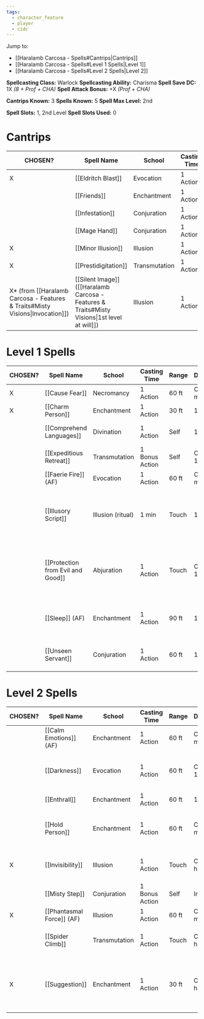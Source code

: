 ```yaml
---
tags:
  - character_feature
  - player
  - cidc
---
```

Jump to:
- [[Haralamb Carcosa - Spells#Cantrips|Cantrips]]
- [[Haralamb Carcosa - Spells#Level 1 Spells|Level 1]]
- [[Haralamb Carcosa - Spells#Level 2 Spells|Level 2]]

**Spellcasting Class:** Warlock
**Spellcasting Ability:** Charisma
**Spell Save DC:** 1X *(8 + Prof + CHA)*
**Spell Attack Bonus:** +X *(Prof + CHA)*

**Cantrips Known:** 3
**Spells Known:** 5
**Spell Max Level:** 2nd

**Spell Slots:** 1, 2nd Level
**Spell Slots Used:** 0

# Cantrips

| CHOSEN?                                                                      | Spell Name                                                                                   | School        | Casting Time | Range  | Duration     | Components |
| ---------------------------------------------------------------------------- | -------------------------------------------------------------------------------------------- | ------------- | ------------ | ------ | ------------ | ---------- |
| X                                                                            | [[Eldritch Blast]]                                                                           | Evocation     | 1 Action     | 120 ft | Instant      | V, S       |
|                                                                              | [[Friends]]                                                                                  | Enchantment   | 1 Action     | Self   | Conc., 1 min | S, M       |
|                                                                              | [[Infestation]]                                                                              | Conjuration   | 1 Action     | 30 ft  | Instant      | V, S, M    |
|                                                                              | [[Mage Hand]]                                                                                | Conjuration   | 1 Action     | 30 ft  | 1 min        | V, S       |
| X                                                                            | [[Minor Illusion]]                                                                           | Illusion      | 1 Action     | 30 ft  | 1 min        | S, M       |
| X                                                                            | [[Prestidigitation]]                                                                         | Transmutation | 1 Action     | 10 ft  | 1 hr         | V, S       |
| X* (from [[Haralamb Carcosa - Features & Traits#Misty Visions\|Invocation]]) | [[Silent Image]] ([[Haralamb Carcosa - Features & Traits#Misty Visions\|1st level at will]]) | Illusion      | 1 Action     | 60 ft  | 10 min       | V, S, M    |

# Level 1 Spells

| CHOSEN? | Spell Name                        | School            | Casting Time   | Range | Duration      | Components                                                                 |
| ------- | --------------------------------- | ----------------- | -------------- | ----- | ------------- | -------------------------------------------------------------------------- |
| X       | [[Cause Fear]]                    | Necromancy        | 1 Action       | 60 ft | Conc., 1 min  | V                                                                          |
| X       | [[Charm Person]]                  | Enchantment       | 1 Action       | 30 ft | 1 hour        | V, S                                                                       |
|         | [[Comprehend Languages]]          | Divination        | 1 Action       | Self  | 1 hour        | V, S, M (a pinch of soot and salt)                                         |
|         | [[Expeditious Retreat]]           | Transmutation     | 1 Bonus Action | Self  | Conc., 10 min | V, S                                                                       |
|         | [[Faerie Fire]] (AF)              | Evocation         | 1 Action       | 60 ft | Conc., 1 min  | V                                                                          |
|         | [[Illusory Script]]               | Illusion (ritual) | 1 min          | Touch | 10 days       | S, M (a lead-based ink worth at least 10 gp, which the spell consumes)     |
|         | [[Protection from Evil and Good]] | Abjuration        | 1 Action       | Touch | Conc., 10 min | V, S, M (holy water or powdered silver and iron, which the spell consumes) |
|         | [[Sleep]] (AF)                    | Enchantment       | 1 Action       | 90 ft | 1 min         | V, S, M (a pinch of fine sand, rose petals, or a cricket)                  |
|         | [[Unseen Servant]]                | Conjuration       | 1 Action       | 60 ft | 1 hour        | V, S, M (a piece of string and a bit of wood)                              |

# Level 2 Spells

| CHOSEN? | Spell Name                | School        | Casting Time   | Range | Duration      | Components                                                                   |
| ------- | ------------------------- | ------------- | -------------- | ----- | ------------- | ---------------------------------------------------------------------------- |
|         | [[Calm Emotions]] (AF)    | Enchantment   | 1 Action       | 60 ft | Conc., 1 min  | V, S                                                                         |
|         | [[Darkness]]              | Evocation     | 1 Action       | 60 ft | Conc., 10 min | V, M (bat fur and a drop of pitch or piece of coal)                          |
|         | [[Enthrall]]              | Enchantment   | 1 Action       | 60 ft | 1 min         | V, S                                                                         |
|         | [[Hold Person]]           | Enchantment   | 1 Action       | 60 ft | Conc., 1 min  | V, S, M (a small, straight piece of iron)                                    |
| X       | [[Invisibility]]          | Illusion      | 1 Action       | Touch | Conc., 1 hr   | V, S, M (an eyelash encased in gum arabic)                                   |
|         | [[Misty Step]]            | Conjuration   | 1 Bonus Action | Self  | Instant       | V                                                                            |
| X       | [[Phantasmal Force]] (AF) | Illusion      | 1 Action       | 60 ft | Conc., 1 min  | V, S, M (a bit of fleece)                                                    |
|         | [[Spider Climb]]          | Transmutation | 1 Action       | Touch | Conc., 1 hr   | V, S, M (a drop of bitumen and a spider)                                     |
| X       | [[Suggestion]]            | Enchantment   | 1 Action       | 30 ft | Conc., 8 hrs  | V, M (a snake’s tongue and either a bit of honeycomb or a drop of sweet oil) |
